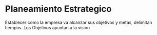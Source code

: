 # Planeamiento Estrategico
Establecer como la empresa va alcanzar sus objetivos y metas, delimitan tiempos.
Los Objetivos apuntan a la vision
